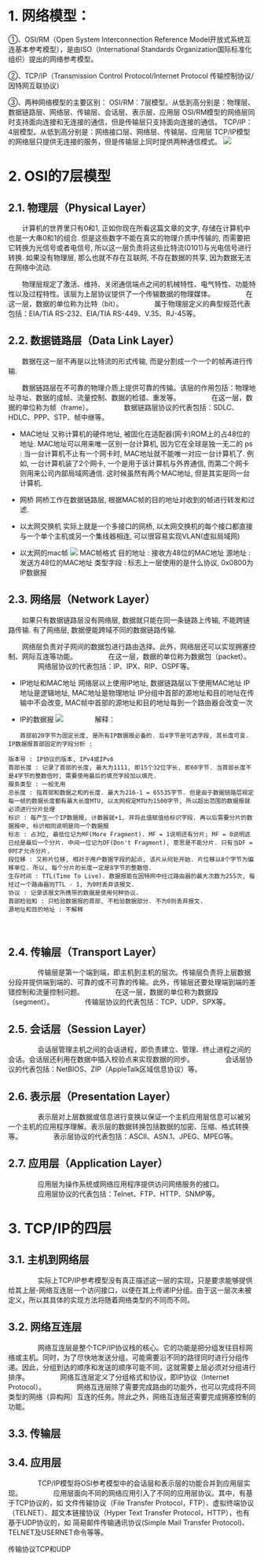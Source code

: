 # 1. 网络模型： 
①、OSI/RM（Open System Interconnection Reference Model开放式系统互连基本参考模型），是由ISO（International Standards Organization国际标准化组织）提出的网络参考模型。

②、TCP/IP（Transmission Control Protocol/Internet Protocol 传输控制协议/因特网互联协议）

③、两种网络模型的主要区别： 
OSI/RM：7层模型。从低到高分别是：物理层、数据链路层、网络层、传输层、会话层、表示层、应用层 
OSI/RM模型的网络层同时支持面向连接和无连接的通信，但是传输层只支持面向连接的通信。 
TCP/IP：4层模型。从低到高分别是：网络接口层、网络层、传输层、应用层 
TCP/IP模型的网络层只提供无连接的服务，但是传输层上同时提供两种通信模式。
![](_v_images/_1545896750_22990.png)
# 2. OSI的7层模型　
## 2.1. 物理层（Physical Layer）
　　计算机的世界里只有0和1, 正如你现在所看这篇文章的文字, 存储在计算机中也是一大串0和1的组合. 但是这些数字不能在真实的物理介质中传输的, 而需要把它转换为光信号或者电信号, 所以这一层负责将这些比特流(0101)与光电信号进行转换.
如果没有物理层, 那么也就不存在互联网, 不存在数据的共享, 因为数据无法在网络中流动.

　　物理层规定了激活、维持、关闭通信端点之间的机械特性、电气特性、功能特性以及过程特性。该层为上层协议提供了一个传输数据的物理媒体。
　　
　　在这一层，数据的单位称为比特（bit）。
　　
　　属于物理层定义的典型规范代表包括：EIA/TIA RS-232、EIA/TIA RS-449、V.35、RJ-45等。
　　
## 2.2. 数据链路层（Data Link Layer）
　　数据在这一层不再是以比特流的形式传输, 而是分割成一个一个的帧再进行传输.

　　数据链路层在不可靠的物理介质上提供可靠的传输。该层的作用包括：物理地址寻址、数据的成帧、流量控制、数据的检错、重发等。
　　
　　在这一层，数据的单位称为帧（frame）。
　　
　　数据链路层协议的代表包括：SDLC、HDLC、PPP、STP、帧中继等。

- MAC地址
又称计算机的硬件地址, 被固化在适配器(网卡)ROM上的占48位的地址. MAC地址可以用来唯一区别一台计算机, 因为它在全球是独一无二的
ps : 当一台计算机不止有一个网卡时, MAC地址就不能唯一对应一台计算机了. 例如, 一台计算机装了2个网卡, 一个是用于该计算机与外界通信, 而第二个网卡则用来公司内部局域网通信. 这时候虽然有两个MAC地址, 但是其实是同一台计算机.

- 网桥
网桥工作在数据链路层, 根据MAC帧的目的地址对收到的帧进行转发和过滤.

- 以太网交换机
实际上就是一个多接口的网桥, 以太网交换机的每个接口都直接与一个单个主机或另一个集线器相连, 可以很容易实现VLAN(虚拟局域网)

- 以太网的mac帧
![](_v_images/20190527102818292_31918.png)
MAC帧格式
目的地址 : 接收方48位的MAC地址
源地址 : 发送方48位的MAC地址
类型字段 : 标志上一层使用的是什么协议, 0x0800为IP数据报


## 2.3. 网络层（Network Layer）
　　如果只有数据链路层没有网络层, 数据就只能在同一条链路上传输, 不能跨链路传输. 有了网络层, 数据便能跨域不同的数据链路传输.

　　网络层负责对子网间的数据包进行路由选择。此外，网络层还可以实现拥塞控制、网际互连等功能。
　　
　　在这一层，数据的单位称为数据包（packet）。
　　
　　网络层协议的代表包括：IP、IPX、RIP、OSPF等。

-  IP地址和MAC地址
网络层以上使用IP地址, 数据链路层以下使用MAC地址
IP地址是逻辑地址, MAC地址是物理地址
IP分组中首部的源地址和目的地址在传输中不会改变, MAC帧中首部的源地址和目的地址每到一个路由器会改变一次

- IP的数据报
 ![](_v_images/20190527103400668_14798.png)
　　
　　解释：

```
　　首部前20字节为固定长度, 是所有IP数据报必备的. 后4字节是可选字段, 其长度可变.
IP数据报首部固定的字段分析 :

版本号 : IP协议的版本, IPv4或IPv6
首部长度 : 记录了首部的长度, 最大为1111, 即15个32位字长, 即60字节. 当首部长度不是4字节的整数倍时, 需要使用最后的填充字段加以填充.
服务类型 : 一般无用
总长度 : 指首部和数据之和的长度. 最大为216-1 = 65535字节. 但是由于数据链路层规定每一帧的数据长度都有最大长度MTU, 以太网规定MTU为1500字节, 所以超出范围的数据报就必须进行分片处理
标识 : 每产生一个IP数据报, 计数器就+1, 并将此值赋值给标识字段. 再以后需要分片的数据报中, 标识相同说明是同一个数据报
标志 : 占3位, 最低位记为MF(More Fragment). MF = 1说明还有分片; MF = 0说明这已经是最后一个分片. 中间一位记为DF(Don't Fragment), 意思是不能分片. 只有当DF = 0时才允许分片.
段位移 : 又称片位移, 相对于用户数据字段的起点, 该片从何处开始. 片位移以8个字节为偏移单位. 所以, 每个分片的长度一定是8字节的整数倍.
生存时间 : TTL(Time To Live). 数据报能在因特网中经过路由器的最大次数为255次, 每经过一个路由器则TTL - 1, 为0时丢弃该报文.
协议 : 记录该报文所携带的数据是使用何种协议.
首部检验和 : 只检验数据报的首部, 不检验数据部分. 不为0则丢弃报文.
源地址和目的地址 : 不解释
```

　
　　
## 2.4. 传输层（Transport Layer）
　　
　　传输层是第一个端到端，即主机到主机的层次。传输层负责将上层数据分段并提供端到端的、可靠的或不可靠的传输。此外，传输层还要处理端到端的差错控制和流量控制问题。
　　
　　在这一层，数据的单位称为数据段（segment）。
　　
　　传输层协议的代表包括：TCP、UDP、SPX等。
　　
## 2.5. 会话层（Session Layer）
　　
　　会话层管理主机之间的会话进程，即负责建立、管理、终止进程之间的会话。会话层还利用在数据中插入校验点来实现数据的同步。
　　
　　会话层协议的代表包括：NetBIOS、ZIP（AppleTalk区域信息协议）等。
　　
## 2.6. 表示层（Presentation Layer）
　　
　　表示层对上层数据或信息进行变换以保证一个主机应用层信息可以被另一个主机的应用程序理解。表示层的数据转换包括数据的加密、压缩、格式转换等。
　　
　　表示层协议的代表包括：ASCII、ASN.1、JPEG、MPEG等。
　　
## 2.7. 应用层（Application Layer）
　　
　　应用层为操作系统或网络应用程序提供访问网络服务的接口。
　　
　　应用层协议的代表包括：Telnet、FTP、HTTP、SNMP等。

# 3. TCP/IP的四层
## 3.1. 主机到网络层
　　
　　实际上TCP/IP参考模型没有真正描述这一层的实现，只是要求能够提供给其上层-网络互连层一个访问接口，以便在其上传递IP分组。由于这一层次未被定义，所以其具体的实现方法将随着网络类型的不同而不同。
　　
## 3.2. 网络互连层
　　
　　网络互连层是整个TCP/IP协议栈的核心。它的功能是把分组发往目标网络或主机。同时，为了尽快地发送分组，可能需要沿不同的路径同时进行分组传递。因此，分组到达的顺序和发送的顺序可能不同，这就需要上层必须对分组进行排序。
　　
　　网络互连层定义了分组格式和协议，即IP协议（Internet Protocol）。
　　
　　网络互连层除了需要完成路由的功能外，也可以完成将不同类型的网络（异构网）互连的任务。除此之外，网络互连层还需要完成拥塞控制的功能。
　　
## 3.3. 传输层

## 3.4. 应用层
　　
　　TCP/IP模型将OSI参考模型中的会话层和表示层的功能合并到应用层实现。
　　
　　应用层面向不同的网络应用引入了不同的应用层协议。其中，有基于TCP协议的，如 文件传输协议（File Transfer Protocol，FTP）、虚拟终端协议（TELNET）、超文本链接协议（Hyper Text Transfer Protocol，HTTP），也有基于UDP协议的，如 简易邮件传输通讯协议(Simple Mail Transfer Protocol)、TELNET及USERNET命令等等。

 传输协议TCP和UDP 

